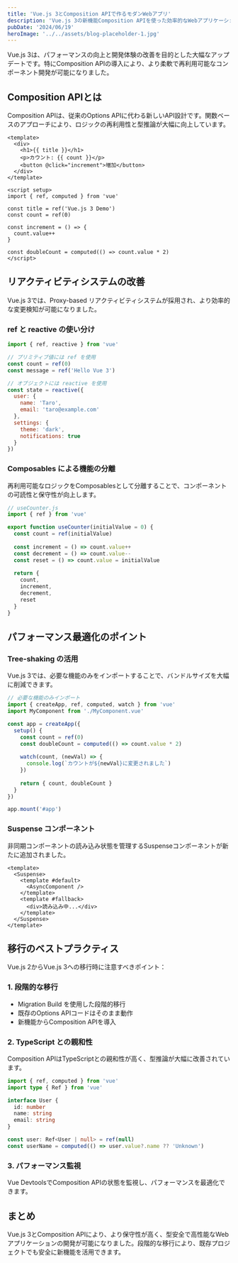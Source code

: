 ```yaml
---
title: 'Vue.js 3とComposition APIで作るモダンWebアプリ'
description: 'Vue.js 3の新機能Composition APIを使った効率的なWebアプリケーション開発手法'
pubDate: '2024/06/19'
heroImage: '../../assets/blog-placeholder-1.jpg'
---
```


Vue.js 3は、パフォーマンスの向上と開発体験の改善を目的とした大幅なアップデートです。特にComposition APIの導入により、より柔軟で再利用可能なコンポーネント開発が可能になりました。

## Composition APIとは

Composition APIは、従来のOptions APIに代わる新しいAPI設計です。関数ベースのアプローチにより、ロジックの再利用性と型推論が大幅に向上しています。

```vue
<template>
  <div>
    <h1>{{ title }}</h1>
    <p>カウント: {{ count }}</p>
    <button @click="increment">増加</button>
  </div>
</template>

<script setup>
import { ref, computed } from 'vue'

const title = ref('Vue.js 3 Demo')
const count = ref(0)

const increment = () => {
  count.value++
}

const doubleCount = computed(() => count.value * 2)
</script>
```

## リアクティビティシステムの改善

Vue.js 3では、Proxy-based リアクティビティシステムが採用され、より効率的な変更検知が可能になりました。

### ref と reactive の使い分け

```javascript
import { ref, reactive } from 'vue'

// プリミティブ値には ref を使用
const count = ref(0)
const message = ref('Hello Vue 3')

// オブジェクトには reactive を使用
const state = reactive({
  user: {
    name: 'Taro',
    email: 'taro@example.com'
  },
  settings: {
    theme: 'dark',
    notifications: true
  }
})
```

### Composables による機能の分離

再利用可能なロジックをComposablesとして分離することで、コンポーネントの可読性と保守性が向上します。

```javascript
// useCounter.js
import { ref } from 'vue'

export function useCounter(initialValue = 0) {
  const count = ref(initialValue)
  
  const increment = () => count.value++
  const decrement = () => count.value--
  const reset = () => count.value = initialValue
  
  return {
    count,
    increment,
    decrement,
    reset
  }
}
```

## パフォーマンス最適化のポイント

### Tree-shaking の活用

Vue.js 3では、必要な機能のみをインポートすることで、バンドルサイズを大幅に削減できます。

```javascript
// 必要な機能のみインポート
import { createApp, ref, computed, watch } from 'vue'
import MyComponent from './MyComponent.vue'

const app = createApp({
  setup() {
    const count = ref(0)
    const doubleCount = computed(() => count.value * 2)
    
    watch(count, (newVal) => {
      console.log(`カウントが${newVal}に変更されました`)
    })
    
    return { count, doubleCount }
  }
})

app.mount('#app')
```

### Suspense コンポーネント

非同期コンポーネントの読み込み状態を管理するSuspenseコンポーネントが新たに追加されました。

```vue
<template>
  <Suspense>
    <template #default>
      <AsyncComponent />
    </template>
    <template #fallback>
      <div>読み込み中...</div>
    </template>
  </Suspense>
</template>
```

## 移行のベストプラクティス

Vue.js 2からVue.js 3への移行時に注意すべきポイント：

### 1. 段階的な移行

- Migration Build を使用した段階的移行
- 既存のOptions APIコードはそのまま動作
- 新機能からComposition APIを導入

### 2. TypeScript との親和性

Composition APIはTypeScriptとの親和性が高く、型推論が大幅に改善されています。

```typescript
import { ref, computed } from 'vue'
import type { Ref } from 'vue'

interface User {
  id: number
  name: string
  email: string
}

const user: Ref<User | null> = ref(null)
const userName = computed(() => user.value?.name ?? 'Unknown')
```

### 3. パフォーマンス監視

Vue DevtoolsでComposition APIの状態を監視し、パフォーマンスを最適化できます。

## まとめ

Vue.js 3とComposition APIにより、より保守性が高く、型安全で高性能なWebアプリケーションの開発が可能になりました。段階的な移行により、既存プロジェクトでも安全に新機能を活用できます。
